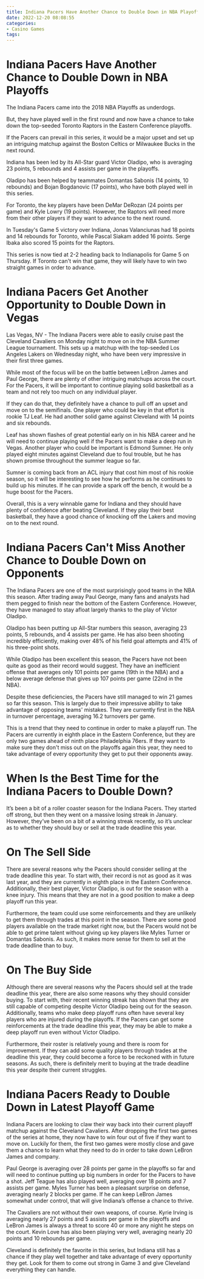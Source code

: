 ```yaml
---
title: Indiana Pacers Have Another Chance to Double Down in NBA Playoffs
date: 2022-12-20 08:08:55
categories:
- Casino Games
tags:
---
```



#  Indiana Pacers Have Another Chance to Double Down in NBA Playoffs

The Indiana Pacers came into the 2018 NBA Playoffs as underdogs.

But, they have played well in the first round and now have a chance to take down the top-seeded Toronto Raptors in the Eastern Conference playoffs.

If the Pacers can prevail in this series, it would be a major upset and set up an intriguing matchup against the Boston Celtics or Milwaukee Bucks in the next round.

Indiana has been led by its All-Star guard Victor Oladipo, who is averaging 23 points, 5 rebounds and 4 assists per game in the playoffs.

Oladipo has been helped by teammates Domantas Sabonis (14 points, 10 rebounds) and Bojan Bogdanovic (17 points), who have both played well in this series.

For Toronto, the key players have been DeMar DeRozan (24 points per game) and Kyle Lowry (19 points). However, the Raptors will need more from their other players if they want to advance to the next round.

In Tuesday's Game 5 victory over Indiana, Jonas Valanciunas had 18 points and 14 rebounds for Toronto, while Pascal Siakam added 16 points. Serge Ibaka also scored 15 points for the Raptors.

This series is now tied at 2-2 heading back to Indianapolis for Game 5 on Thursday. If Toronto can't win that game, they will likely have to win two straight games in order to advance.

#  Indiana Pacers Get Another Opportunity to Double Down in Vegas

Las Vegas, NV - The Indiana Pacers were able to easily cruise past the Cleveland Cavaliers on Monday night to move on in the NBA Summer League tournament. This sets up a matchup with the top-seeded Los Angeles Lakers on Wednesday night, who have been very impressive in their first three games.

While most of the focus will be on the battle between LeBron James and Paul George, there are plenty of other intriguing matchups across the court. For the Pacers, it will be important to continue playing solid basketball as a team and not rely too much on any individual player.

If they can do that, they definitely have a chance to pull off an upset and move on to the semifinals. One player who could be key in that effort is rookie TJ Leaf. He had another solid game against Cleveland with 14 points and six rebounds.

Leaf has shown flashes of great potential early on in his NBA career and he will need to continue playing well if the Pacers want to make a deep run in Vegas. Another player who could be important is Edmond Sumner. He only played eight minutes against Cleveland due to foul trouble, but he has shown promise throughout the summer league so far.

Sumner is coming back from an ACL injury that cost him most of his rookie season, so it will be interesting to see how he performs as he continues to build up his minutes. If he can provide a spark off the bench, it would be a huge boost for the Pacers.

Overall, this is a very winnable game for Indiana and they should have plenty of confidence after beating Cleveland. If they play their best basketball, they have a good chance of knocking off the Lakers and moving on to the next round.

#  Indiana Pacers Can't Miss Another Chance to Double Down on Opponents

The Indiana Pacers are one of the most surprisingly good teams in the NBA this season. After trading away Paul George, many fans and analysts had them pegged to finish near the bottom of the Eastern Conference. However, they have managed to stay afloat largely thanks to the play of Victor Oladipo.

Oladipo has been putting up All-Star numbers this season, averaging 23 points, 5 rebounds, and 4 assists per game. He has also been shooting incredibly efficiently, making over 48% of his field goal attempts and 41% of his three-point shots.

While Oladipo has been excellent this season, the Pacers have not been quite as good as their record would suggest. They have an inefficient offense that averages only 101 points per game (19th in the NBA) and a below average defense that gives up 107 points per game (22nd in the NBA).

Despite these deficiencies, the Pacers have still managed to win 21 games so far this season. This is largely due to their impressive ability to take advantage of opposing teams' mistakes. They are currently first in the NBA in turnover percentage, averaging 16.2 turnovers per game.

This is a trend that they need to continue in order to make a playoff run. The Pacers are currently in eighth place in the Eastern Conference, but they are only two games ahead of ninth place Philadelphia 76ers. If they want to make sure they don't miss out on the playoffs again this year, they need to take advantage of every opportunity they get to put their opponents away.

#  When Is the Best Time for the Indiana Pacers to Double Down?

It’s been a bit of a roller coaster season for the Indiana Pacers. They started off strong, but then they went on a massive losing streak in January. However, they’ve been on a bit of a winning streak recently, so it’s unclear as to whether they should buy or sell at the trade deadline this year.

# On The Sell Side

There are several reasons why the Pacers should consider selling at the trade deadline this year. To start with, their record is not as good as it was last year, and they are currently in eighth place in the Eastern Conference. Additionally, their best player, Victor Oladipo, is out for the season with a knee injury. This means that they are not in a good position to make a deep playoff run this year.

Furthermore, the team could use some reinforcements and they are unlikely to get them through trades at this point in the season. There are some good players available on the trade market right now, but the Pacers would not be able to get prime talent without giving up key players like Myles Turner or Domantas Sabonis. As such, it makes more sense for them to sell at the trade deadline than to buy.

# On The Buy Side

Although there are several reasons why the Pacers should sell at the trade deadline this year, there are also some reasons why they should consider buying. To start with, their recent winning streak has shown that they are still capable of competing despite Victor Oladipo being out for the season. Additionally, teams who make deep playoff runs often have several key players who are injured during the playoffs. If the Pacers can get some reinforcements at the trade deadline this year, they may be able to make a deep playoff run even without Victor Oladipo.

Furthermore, their roster is relatively young and there is room for improvement. If they can add some quality players through trades at the deadline this year, they could become a force to be reckoned with in future seasons. As such, there is definitely merit to buying at the trade deadline this year despite their current struggles.

#  Indiana Pacers Ready to Double Down in Latest Playoff Game

Indiana Pacers are looking to claw their way back into their current playoff matchup against the Cleveland Cavaliers. After dropping the first two games of the series at home, they now have to win four out of five if they want to move on. Luckily for them, the first two games were mostly close and gave them a chance to learn what they need to do in order to take down LeBron James and company.

 Paul George is averaging over 28 points per game in the playoffs so far and will need to continue putting up big numbers in order for the Pacers to have a shot. Jeff Teague has also played well, averaging over 18 points and 7 assists per game. Myles Turner has been a pleasant surprise on defense, averaging nearly 2 blocks per game. If he can keep LeBron James somewhat under control, that will give Indiana’s offense a chance to thrive.

The Cavaliers are not without their own weapons, of course. Kyrie Irving is averaging nearly 27 points and 5 assists per game in the playoffs and LeBron James is always a threat to score 40 or more any night he steps on the court. Kevin Love has also been playing very well, averaging nearly 20 points and 10 rebounds per game.

Cleveland is definitely the favorite in this series, but Indiana still has a chance if they play well together and take advantage of every opportunity they get. Look for them to come out strong in Game 3 and give Cleveland everything they can handle.
